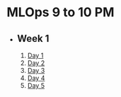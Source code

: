 # MLOps 9 to 10 PM

- ## Week 1

   1. [Day 1](https://www.facebook.com/iCodeguru/videos/346560441764322)
   2. [Day 2](https://www.facebook.com/iCodeguru/videos/454133547091032)
   3. [Day 3](https://www.facebook.com/iCodeguru/videos/1220286688955428)
   4. [Day 4](https://www.facebook.com/iCodeguru/videos/1605038103674821)
   5. [Day 5](https://www.facebook.com/iCodeguru/videos/2162006950835936)

<!-- - ## Week 2

   1. [Day 1](https://www.facebook.com/iCodeguru/videos/7567240033334692)
   2. [Day 2]()
   3. [Day 3](https://www.facebook.com/iCodeguru/videos/962745408397435)
   4. [Day 4]()
   5. [Day 5]() -->

<!-- - ## Week 3

   1. [Day 1]()
   2. [Day 2](https://www.facebook.com/iCodeguru/videos/3212774112189685)
   3. [Day 3]()
   4. [Day 4]()
   5. [Day 5]() -->

<!-- - ## Week 

   1. [Day 1]()
   2. [Day 2]()
   3. [Day 3]()
   4. [Day 4]()
   5. [Day 5]() -->
